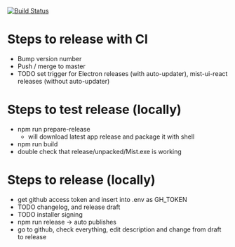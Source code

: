[![Build Status](https://travis-ci.org/PhilippLgh/mist-react-shell.svg?branch=master)](https://travis-ci.org/PhilippLgh/mist-react-shell)

# Steps to release with CI
- Bump version number
- Push / merge to master
- TODO set trigger for Electron releases (with auto-updater), mist-ui-react releases (without auto-updater)

# Steps to test release (locally)
- npm run prepare-release
  - will download latest app release and package it with shell
- npm run build
- double check that release/unpacked/Mist.exe is working

# Steps to release (locally)
- get github access token and insert into .env as GH_TOKEN
- TODO changelog, and release draft
- TODO installer signing
- npm run release -> auto publishes
- go to github, check everything, edit description and change from draft to release
